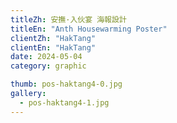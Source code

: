 ```yaml
---
titleZh: 安撫·入伙宴 海報設計
titleEn: "Anth Housewarming Poster"
clientZh: "HakTang"
clientEn: "HakTang"
date: 2024-05-04
category: graphic

thumb: pos-haktang4-0.jpg
gallery:
  - pos-haktang4-1.jpg
---
```


